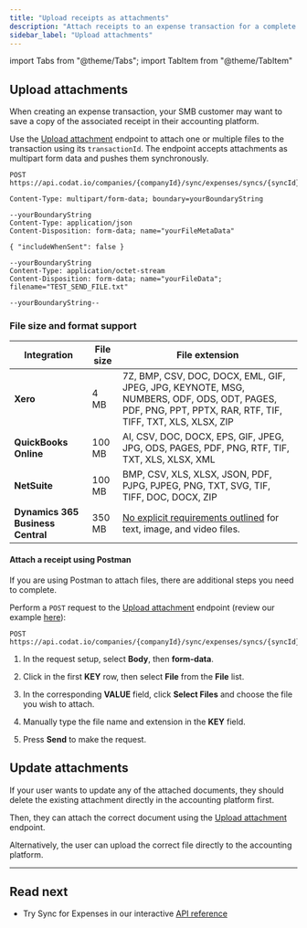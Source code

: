 ```yaml
---
title: "Upload receipts as attachments"
description: "Attach receipts to an expense transaction for a complete audit trail"
sidebar_label: "Upload attachments"
---
```


import Tabs from "@theme/Tabs";
import TabItem from "@theme/TabItem"

## Upload attachments

When creating an expense transaction, your SMB customer may want to save a copy of the associated receipt in their accounting platform. 

Use the [Upload attachment](/sync-for-expenses-api#/operations/upload-expense-attachment) endpoint to attach one or multiple files to the transaction using its `transactionId`. The endpoint accepts attachments as multipart form data and pushes them synchronously.

```http
POST https://api.codat.io/companies/{companyId}/sync/expenses/syncs/{syncId}/transactions/{transactionId}/attachments
```

```
Content-Type: multipart/form-data; boundary=yourBoundaryString

--yourBoundaryString
Content-Type: application/json
Content-Disposition: form-data; name="yourFileMetaData"

{ "includeWhenSent": false }

--yourBoundaryString
Content-Type: application/octet-stream
Content-Disposition: form-data; name="yourFileData"; filename="TEST_SEND_FILE.txt"

--yourBoundaryString--
```

### File size and format support

| Integration       | File size | File extension                                                                                                                                               |
|-------------------|-----------|--------------------------------------------------------------------------------------------------------------------------------------------------------------|
| **Xero**              | 4 MB      | 7Z, BMP, CSV, DOC, DOCX, EML, GIF, JPEG, JPG, KEYNOTE, MSG, NUMBERS, ODF,   ODS, ODT, PAGES, PDF, PNG, PPT, PPTX, RAR, RTF, TIF, TIFF, TXT, XLS, XLSX,   ZIP |
| **QuickBooks Online** | 100 MB    | AI, CSV, DOC, DOCX, EPS, GIF, JPEG, JPG, ODS, PAGES, PDF, PNG, RTF, TIF,   TXT, XLS, XLSX, XML                                                               |
| **NetSuite**          | 100 MB    | BMP, CSV, XLS, XLSX, JSON, PDF, PJPG, PJPEG, PNG, TXT, SVG, TIF, TIFF,   DOC, DOCX, ZIP                                                                      |
| **Dynamics 365 Business Central** | 350 MB | [No explicit requirements outlined](https://learn.microsoft.com/en-gb/dynamics365/business-central/ui-how-add-link-to-record#to-attach-a-file-to-a-purchase-invoice) for text, image, and video files. |

#### Attach a receipt using Postman

If you are using Postman to attach files, there are additional steps you need to complete. 

Perform a `POST` request to the [Upload attachment](/sync-for-expenses-api#/operations/upload-expense-attachment) endpoint (review our example [here](https://postman.codat.io/#f3b78b32-f1a7-4016-b222-fd26efdcc126)):

```http
POST https://api.codat.io/companies/{companyId}/sync/expenses/syncs/{syncId}/transactions/{transactionId}/attachments
```
1.  In the request setup, select **Body**, then **form-data**.

2.  Click in the first **KEY** row, then select **File** from the **File** list.

3.  In the corresponding **VALUE** field, click **Select Files** and choose the file you wish to attach.

4.  Manually type the file name and extension in the **KEY** field.

5.  Press **Send** to make the request.

## Update attachments

If your user wants to update any of the attached documents, they should delete the existing attachment directly in the accounting platform first. 

Then, they can attach the correct document using the [Upload attachment](/sync-for-expenses-api#/operations/upload-expense-attachment) endpoint.

Alternatively, the user can upload the correct file directly to the accounting platform. 

---
## Read next

* Try Sync for Expenses in our interactive [API reference](/sync-for-expenses-api#/)